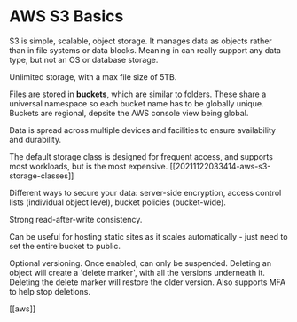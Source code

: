 # AWS S3 Basics

S3 is simple, scalable, object storage. It manages data as objects rather than in file systems or data blocks. Meaning in can really support any data type, but not an OS or database storage.

Unlimited storage, with a max file size of 5TB.

Files are stored in **buckets**, which are similar to folders. These share a universal namespace so each bucket name has to be globally unique. Buckets are regional, depsite the AWS console view being global.

Data is spread across multiple devices and facilities to ensure availability and durability.

The default storage class is designed for frequent access, and supports most workloads, but is the most expensive. [[20211122033414-aws-s3-storage-classes]]

Different ways to secure your data: server-side encryption, access control lists (individual object level), bucket policies (bucket-wide).

Strong read-after-write consistency.

Can be useful for hosting static sites as it scales automatically - just need to set the entire bucket to public.

Optional versioning. Once enabled, can only be suspended. Deleting an object will create a 'delete marker', with all the versions underneath it. Deleting the delete marker will restore the older version. Also supports MFA to help stop deletions.

[[aws]]